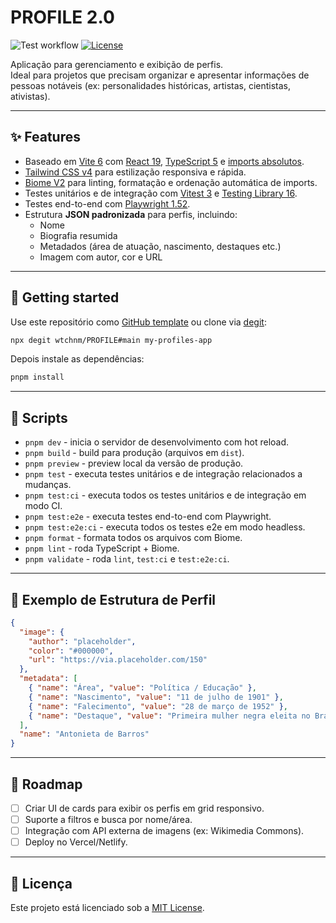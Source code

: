 # PROFILE 2.0

![Test workflow](https://github.com/wtchnm/PROFILE/actions/workflows/test.yml/badge.svg) [![License](https://img.shields.io/badge/license-MIT-green.svg)](https://github.com/wtchnm/PROFILE/blob/main/LICENSE)

Aplicação para gerenciamento e exibição de perfis.  
Ideal para projetos que precisam organizar e apresentar informações de pessoas notáveis (ex: personalidades históricas, artistas, cientistas, ativistas).

---

## ✨ Features

- Baseado em [Vite 6](https://vitejs.dev) com [React 19](https://reactjs.org), [TypeScript 5](https://www.typescriptlang.org) e [imports absolutos](https://github.com/aleclarson/vite-tsconfig-paths).
- [Tailwind CSS v4](https://tailwindcss.com) para estilização responsiva e rápida.
- [Biome V2](https://next.biomejs.dev) para linting, formatação e ordenação automática de imports.
- Testes unitários e de integração com [Vitest 3](https://vitest.dev/) e [Testing Library 16](https://testing-library.com/).
- Testes end-to-end com [Playwright 1.52](https://playwright.dev/).
- Estrutura **JSON padronizada** para perfis, incluindo:
  - Nome
  - Biografia resumida
  - Metadados (área de atuação, nascimento, destaques etc.)
  - Imagem com autor, cor e URL

---

## 🚀 Getting started

Use este repositório como [GitHub template](https://github.com/wtchnm/PROFILE/generate) ou clone via [degit](https://github.com/Rich-Harris/degit):

```bash
npx degit wtchnm/PROFILE#main my-profiles-app
```

Depois instale as dependências:

```bash
pnpm install
```

---

## 📜 Scripts

- `pnpm dev` - inicia o servidor de desenvolvimento com hot reload.
- `pnpm build` - build para produção (arquivos em `dist`).
- `pnpm preview` - preview local da versão de produção.
- `pnpm test` - executa testes unitários e de integração relacionados a mudanças.
- `pnpm test:ci` - executa todos os testes unitários e de integração em modo CI.
- `pnpm test:e2e` - executa testes end-to-end com Playwright.
- `pnpm test:e2e:ci` - executa todos os testes e2e em modo headless.
- `pnpm format` - formata todos os arquivos com Biome.
- `pnpm lint` - roda TypeScript + Biome.
- `pnpm validate` - roda `lint`, `test:ci` e `test:e2e:ci`.

---

## 📂 Exemplo de Estrutura de Perfil

```json
{
  "image": {
    "author": "placeholder",
    "color": "#000000",
    "url": "https://via.placeholder.com/150"
  },
  "metadata": [
    { "name": "Área", "value": "Política / Educação" },
    { "name": "Nascimento", "value": "11 de julho de 1901" },
    { "name": "Falecimento", "value": "28 de março de 1952" },
    { "name": "Destaque", "value": "Primeira mulher negra eleita no Brasil e primeira deputada estadual negra" }
  ],
  "name": "Antonieta de Barros"
}
```

---

## 📌 Roadmap

- [ ] Criar UI de cards para exibir os perfis em grid responsivo.  
- [ ] Suporte a filtros e busca por nome/área.  
- [ ] Integração com API externa de imagens (ex: Wikimedia Commons).  
- [ ] Deploy no Vercel/Netlify.  

---

## 📄 Licença

Este projeto está licenciado sob a [MIT License](./LICENSE).
